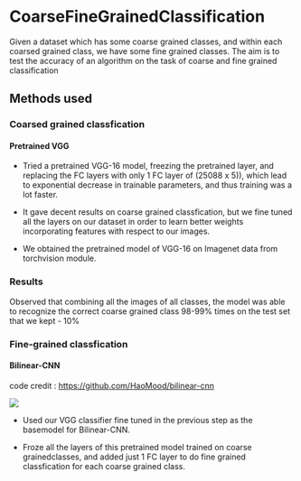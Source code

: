 # CoarseFineGrainedClassification

Given  a  dataset  which  has  some  coarse  grained  classes,  and  within  each  coarsed grained  class,  we  have  some  fine  grained  classes. The aim is to test the  accuracy  of  an  algorithm  on  the  task  of  coarse  and  fine  grained classification

## Methods used

### Coarsed grained classfication

####  Pretrained VGG

* Tried a pretrained VGG-16 model, freezing the pretrained layer, and replacing the FC layers with only 1 FC layer of (25088 x 5)), which lead to exponential  decrease in trainable parameters,  and thus  training was a lot faster.

* It gave decent results on coarse grained classfication, but we fine tuned all the layers on our dataset in order to learn better weights incorporating features with respect to our images.

* We  obtained  the  pretrained  model  of  VGG-16  on  Imagenet  data  from torchvision module.

### Results

Observed that combining all the images of all classes, the model was able to recognize the correct coarse grained class 98-99% times on the test set that we kept - 10%


### Fine-grained classfication

#### Bilinear-CNN

code credit : https://github.com/HaoMood/bilinear-cnn

![](https://github.com/prerit2010/CoarseFineGrainedClassification/blob/master/diagram.png)

* Used our VGG classifier fine tuned in the previous step as the basemodel for Bilinear-CNN.

* Froze all the layers of this pretrained model trained on coarse grainedclasses, and added just 1 FC layer to do fine grained classfication for each coarse grained class.
